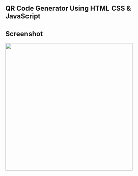 ## QR Code Generator Using HTML CSS & JavaScript

## Screenshot
<img height="400" src="https://github.com/aakashx58/qr_code/assets/106716824/3b4fe6b9-7671-4f5d-abaf-b8a59c7f1dfa">
